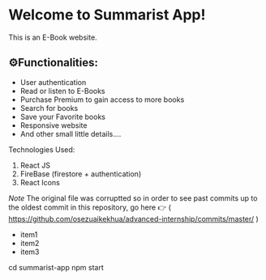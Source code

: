 # Welcome to Summarist App!

This is an E-Book website. 

## ⚙️Functionalities:


 - User authentication
 - Read or listen to E-Books
 - Purchase Premium to gain access to more books
 - Search for books
 -  Save your Favorite books
 -  Responsive website
 -  And other small little details....
  
  
 
  
  

  
  

Technologies Used:
1. React JS
2. FireBase (firestore + authentication)
3. React Icons

  *Note*
The original file was corruptted so in order to see past commits up to
the oldest commit in this repository, go here 👉 
( https://github.com/osezuaikekhua/advanced-internship/commits/master/ )

- item1
- item2
- item3
  
cd summarist-app
npm start



